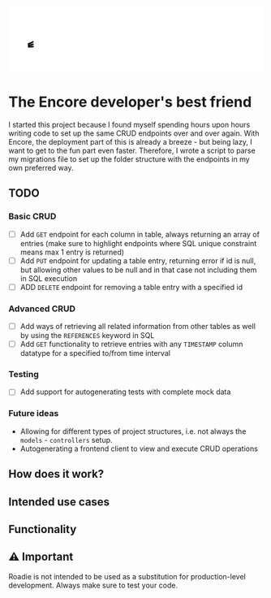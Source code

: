 
![Benjamin Bannekat](assets/4x/RoadieLogoWhite@4x.png)

# The Encore developer's best friend

I started this project because I found myself spending hours upon hours writing code to set up the same CRUD endpoints over and over again. With Encore, the deployment part of this is already a breeze - but being lazy, I want to get to the fun part even faster. Therefore, I wrote a script to parse my migrations file to set up the folder structure with the endpoints in my own preferred way.

## TODO

### Basic CRUD

- [ ] Add `GET` endpoint for each column in table, always returning an array of entries (make sure to highlight endpoints where SQL unique constraint means max 1 entry is returned)
- [ ] Add `PUT` endpoint for updating a table entry, returning error if id is null, but allowing other values to be null and in that case not including them in SQL execution
- [ ] ADD `DELETE` endpoint for removing a table entry with a specified id

### Advanced CRUD

- [ ] Add ways of retrieving all related information from other tables as well by using the `REFERENCES` keyword in SQL
- [ ] Add `GET` functionality to retrieve entries with any `TIMESTAMP` column datatype for a specified to/from time interval

### Testing

- [ ] Add support for autogenerating tests with complete mock data

### Future ideas

- Allowing for different types of project structures, i.e. not always the `models` - `controllers` setup.
- Autogenerating a frontend client to view and execute CRUD operations

## How does it work?

## Intended use cases

## Functionality

## :warning: Important

Roadie is not intended to be used as a substitution for production-level development. Always make sure to test your code. 



